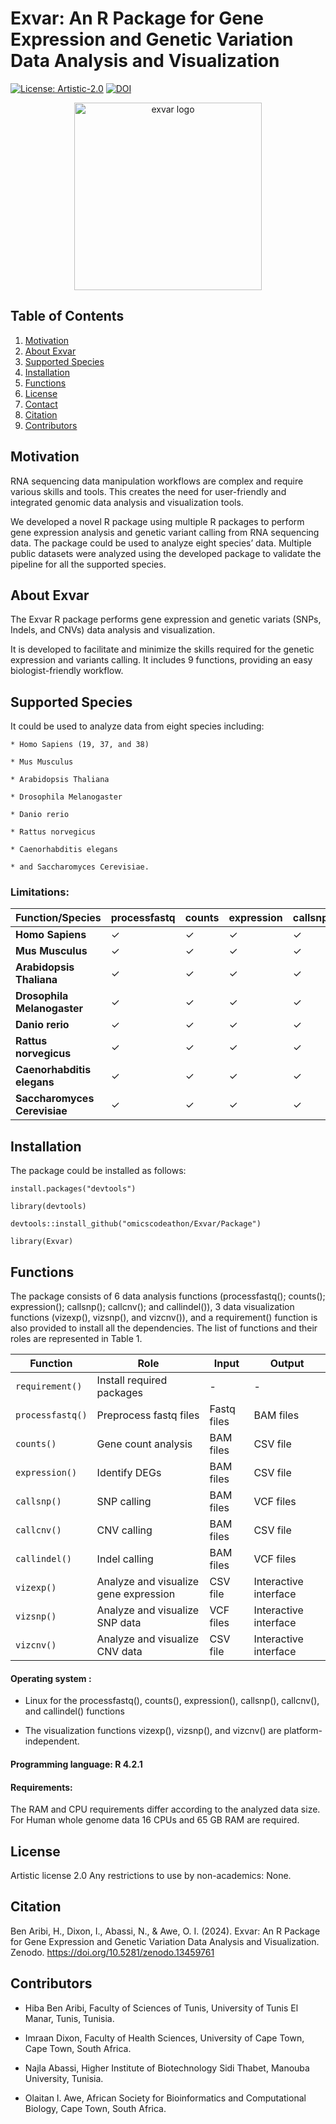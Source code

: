 # Exvar: An R Package for Gene Expression and Genetic Variation Data Analysis and Visualization

[![License: Artistic-2.0](https://img.shields.io/badge/License-Artistic_2.0-0298c3.svg)](https://opensource.org/licenses/Artistic-2.0)
[![DOI](https://zenodo.org/badge/DOI/10.5281/zenodo.13459761.svg)](https://doi.org/10.5281/zenodo.13459761)

<p align="center">
  <img src="https://raw.githubusercontent.com/omicscodeathon/Exvar/main/logo.png" alt="exvar logo" width="300"  />
</p>


## Table of Contents
1. [Motivation](#Motivation)
2. [About Exvar](#About-Exvar)
3. [Supported Species](#Supported-Species)
4. [Installation](#Installation)
5. [Functions](#Functions)
6. [License](#License)
7. [Contact](#Contact)
8. [Citation](#Citation)
9. [Contributors](#Contributors)


## Motivation

RNA sequencing data manipulation workflows are complex and require various skills and tools. This creates the need for user-friendly and integrated genomic data analysis and visualization tools.

We developed a novel R package using multiple R packages to perform gene expression analysis and genetic variant calling from RNA sequencing data. The package could be used to analyze eight species’ data. Multiple public datasets were analyzed using the developed package to validate the pipeline for all the supported species.

## About Exvar

The Exvar R package performs gene expression and  genetic variats (SNPs, Indels, and CNVs) data analysis and  visualization.

It is developed to facilitate and minimize the skills required for the genetic expression and variants calling. It includes 9 functions, providing an easy biologist-friendly workflow.

## Supported Species

It could be used to analyze data from eight species including:

    * Homo Sapiens (19, 37, and 38)

    * Mus Musculus

    * Arabidopsis Thaliana

    * Drosophila Melanogaster

    * Danio rerio

    * Rattus norvegicus

    * Caenorhabditis elegans  

    * and Saccharomyces Cerevisiae.

### Limitations:

| Function/Species           | processfastq | counts | expression | callsnp | callcnv | callindel | vizexp | vizsnp | vizcnv |
|-----------------------------|--------------|--------|------------|---------|---------|-----------|--------|--------|--------|
| **Homo Sapiens**           | ✓            | ✓      | ✓          | ✓       | ✓       | ✓         | ✓      | ✓      | ✓      |
| **Mus Musculus**           | ✓            | ✓      | ✓          | ✓       | ✗       | ✓         | ✓      | ✓      | ✓      |
| **Arabidopsis Thaliana**   | ✓            | ✓      | ✓          | ✓       | ✗       | ✓         | ✓      | ✓      | ✗      |
| **Drosophila Melanogaster**| ✓            | ✓      | ✓          | ✓       | ✗       | ✓         | ✓      | ✓      | ✓      |
| **Danio rerio**            | ✓            | ✓      | ✓          | ✓       | ✗       | ✓         | ✓      | ✓      | ✓      |
| **Rattus norvegicus**      | ✓            | ✓      | ✓          | ✓       | ✗       | ✓         | ✓      | ✓      | ✓      |
| **Caenorhabditis elegans** | ✓            | ✓      | ✓          | ✓       | ✗       | ✓         | ✓      | ✓      | ✗      |
| **Saccharomyces Cerevisiae**| ✓           | ✓      | ✓          | ✓       | ✗       | ✓         | ✓      | ✓      | ✓      |

## Installation

The package could be installed as follows:

    install.packages("devtools")

    library(devtools)

    devtools::install_github("omicscodeathon/Exvar/Package")

    library(Exvar)


## Functions

The package consists of 6 data analysis functions (processfastq(); counts(); expression(); callsnp(); callcnv(); and callindel()), 3 data visualization functions (vizexp(), vizsnp(), and vizcnv()), and a requirement() function is also provided to install all the dependencies. The list of functions and their roles are represented in Table 1.

| Function        | Role                                   | Input                    | Output                     |
|-----------------|----------------------------------------|--------------------------|-----------------------------|
| `requirement()` | Install required packages              | -                        | -                           |
| `processfastq()`| Preprocess fastq files                 | Fastq files              | BAM files                   |
| `counts()`      | Gene count analysis                    | BAM files                | CSV file                    |
| `expression()`  | Identify DEGs                          | BAM files                | CSV file                    |
| `callsnp()`     | SNP calling                            | BAM files                | VCF files                   |
| `callcnv()`     | CNV calling                            | BAM files                | CSV file                    |
| `callindel()`   | Indel calling                          | BAM files                | VCF files                   |
| `vizexp()`      | Analyze and visualize gene expression  | CSV file                 | Interactive interface       |
| `vizsnp()`      | Analyze and visualize SNP data          | VCF files                | Interactive interface       |
| `vizcnv()`      | Analyze and visualize CNV data          | CSV file                 | Interactive interface       |


#### Operating system :
- Linux for the processfastq(), counts(), expression(), callsnp(), callcnv(), and callindel() functions

- The visualization functions vizexp(), vizsnp(), and vizcnv() are platform-independent.

#### Programming language: R 4.2.1

#### Requirements:
The RAM and CPU requirements differ according to the analyzed data size. For Human whole genome data 16  CPUs and  65 GB RAM are required.

## License  

Artistic license 2.0
Any restrictions to use by non-academics: None.

## Citation

Ben Aribi, H., Dixon, I., Abassi, N., & Awe, O. I. (2024). Exvar: An R Package for Gene Expression and Genetic Variation Data Analysis and Visualization. Zenodo. https://doi.org/10.5281/zenodo.13459761

## Contributors

   - Hiba Ben Aribi, Faculty of Sciences of Tunis, University of Tunis El Manar, Tunis, Tunisia.

   - Imraan Dixon, Faculty of Health Sciences, University of Cape Town, Cape Town, South Africa.

   - Najla Abassi, Higher Institute of Biotechnology Sidi Thabet, Manouba University, Tunisia.

   - Olaitan I. Awe, African Society for Bioinformatics and Computational Biology, Cape Town, South Africa.

